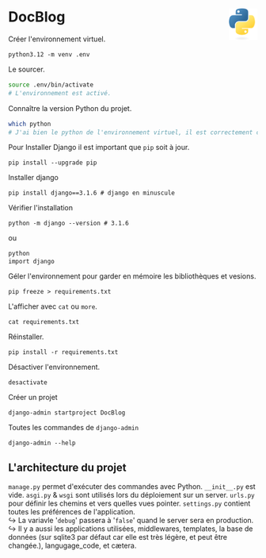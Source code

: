 # **DocBlog** <a href="../"><img align="right" src="../assets/Python-logo-notext.svg" alt="Python" height="64px"></a>
Créer l'environnement virtuel.
```pwsh
python3.12 -m venv .env
```
<!-- ou venvv -->
Le sourcer<!-- en allant chercher le fichier `activate` dans `venv` ou `env`. Sourcer veut dire activer. -->.
```bash
source .env/bin/activate
# L'environnement est activé.
```
Connaître la version Python du projet.
```bash
which python
# J'ai bien le python de l'environnement virtuel, il est correctement créer.
```
Pour Installer Django il est important que `pip` soit à jour.
```pwsh
pip install --upgrade pip
```
Installer django
```pwsh
pip install django==3.1.6 # django en minuscule
```
Vérifier l'installation
```pwsh
python -m django --version # 3.1.6
```
ou
```pwsh
python
import django
```
Géler l'environnement pour garder en mémoire les bibliothèques et vesions.
```pwsh
pip freeze > requirements.txt
```
L'afficher avec `cat` ou `more`.
```pwsh
cat requirements.txt
```
Réinstaller.
```pwsh
pip install -r requirements.txt
```
Désactiver l'environnement.
```pwsh
desactivate
```
Créer un projet
```pwsh
django-admin startproject DocBlog
```
Toutes les commandes de `django-admin`
```pwsh
django-admin --help
```
## L'architecture du projet
`manage.py` permet d'exécuter des commandes avec Python.
`__init__.py` est vide.
`asgi.py` & `wsgi` sont utilisés lors du déploiement sur un server.
`urls.py` pour définir les chemins et vers quelles vues pointer.
`settings.py` contient toutes les préférences de l'application.  
↪ La variavle '`debug`' passera à '`false`' quand le server sera en production.  
↪ Il y a aussi les applications utilisées, middlewares, templates, la base de données (sur sqlite3 par défaut car elle est très légère, et peut être changée.), langugage_code, et cætera.